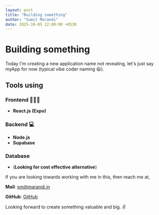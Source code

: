 ```yaml
---
layout: post
title: "Building something"
author: "Sumit Marandi"
date: 2025-10-05 22:00:00 +0530
---
```


# Building something

Today I'm creating a new application name not revealing, let's just say myApp for now (typical vibe coder naming &#128515;).

## Tools using

### Frontend 👨🏽‍💻
- **React.js (Expo)**

### Backend 💻
- **Node.js**
- **Supabase**

### Database
- (**Looking for cost effective alternative**)

If you are looking towards working with me in this, then reach me at,

**Mail**: [sm@marandi.in](mailto:sm@marandi.in)

**GitHub**: [GitHub](https://github.com/sumitmarandi)

Looking forward to create something valuable and big. &#9996;
